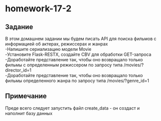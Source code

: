 # homework-17-2

## Задание
В этом домашнем задании мы будем писать API для поиска фильмов с информацией об актерах, режиссерах и жанрах  
-Напишите сериализацию модели Movie  
-Установите Flask-RESTX, создайте CBV для обработки GET-запроса  
-Доработайте представление так, чтобы оно возвращало только фильмы с определенным режиссером по запросу типа /movies/?director_id=1  
-Доработайте представление так, чтобы оно возвращало только фильмы определенного жанра  по запросу типа /movies/?genre_id=1  

## Примечание
Преде всего следует запустить файл create_data - он создаст и наполнит базу данных
